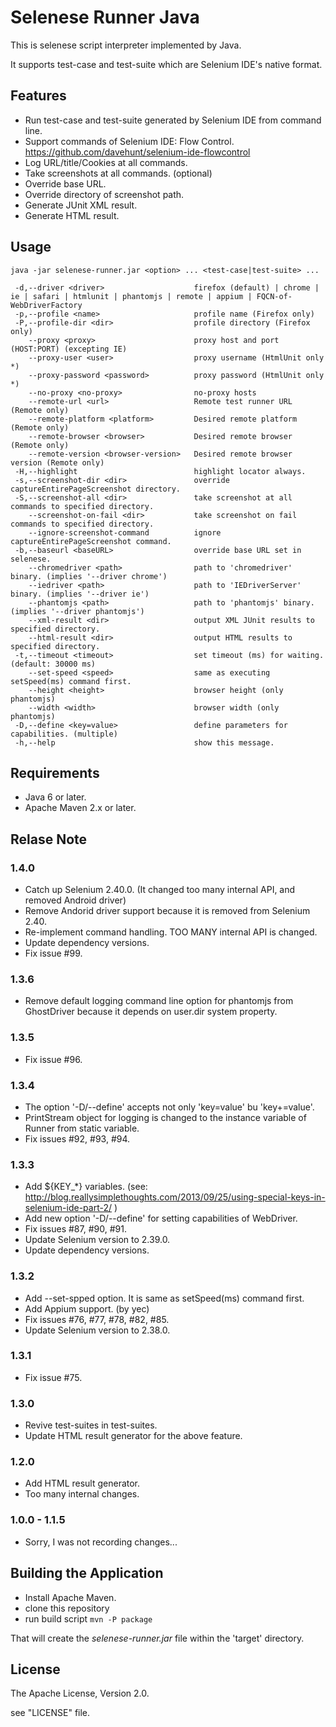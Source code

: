 Selenese Runner Java
====================

This is selenese script interpreter implemented by Java.

It supports test-case and test-suite which are Selenium IDE's native format.

Features
--------

* Run test-case and test-suite generated by Selenium IDE from command line.
* Support commands of Selenium IDE: Flow Control.
  https://github.com/davehunt/selenium-ide-flowcontrol
* Log URL/title/Cookies at all commands.
* Take screenshots at all commands. (optional)
* Override base URL.
* Override directory of screenshot path.
* Generate JUnit XML result.
* Generate HTML result.

Usage
-----

    java -jar selenese-runner.jar <option> ... <test-case|test-suite> ...
    
     -d,--driver <driver>                    firefox (default) | chrome | ie | safari | htmlunit | phantomjs | remote | appium | FQCN-of-WebDriverFactory
     -p,--profile <name>                     profile name (Firefox only)
     -P,--profile-dir <dir>                  profile directory (Firefox only)
        --proxy <proxy>                      proxy host and port (HOST:PORT) (excepting IE)
        --proxy-user <user>                  proxy username (HtmlUnit only *)
        --proxy-password <password>          proxy password (HtmlUnit only *)
        --no-proxy <no-proxy>                no-proxy hosts
        --remote-url <url>                   Remote test runner URL (Remote only)
        --remote-platform <platform>         Desired remote platform (Remote only)
        --remote-browser <browser>           Desired remote browser (Remote only)
        --remote-version <browser-version>   Desired remote browser version (Remote only)
     -H,--highlight                          highlight locator always.
     -s,--screenshot-dir <dir>               override captureEntirePageScreenshot directory.
     -S,--screenshot-all <dir>               take screenshot at all commands to specified directory.
        --screenshot-on-fail <dir>           take screenshot on fail commands to specified directory.
        --ignore-screenshot-command          ignore captureEntirePageScreenshot command.
     -b,--baseurl <baseURL>                  override base URL set in selenese.
        --chromedriver <path>                path to 'chromedriver' binary. (implies '--driver chrome')
        --iedriver <path>                    path to 'IEDriverServer' binary. (implies '--driver ie')
        --phantomjs <path>                   path to 'phantomjs' binary. (implies '--driver phantomjs')
        --xml-result <dir>                   output XML JUnit results to specified directory.
        --html-result <dir>                  output HTML results to specified directory.
     -t,--timeout <timeout>                  set timeout (ms) for waiting. (default: 30000 ms)
        --set-speed <speed>                  same as executing setSpeed(ms) command first.
        --height <height>                    browser height (only phantomjs)
        --width <width>                      browser width (only phantomjs)
     -D,--define <key=value>                 define parameters for capabilities. (multiple)
     -h,--help                               show this message.

Requirements
------------

* Java 6 or later.
* Apache Maven 2.x or later.

Relase Note
-----------

### 1.4.0

* Catch up Selenium 2.40.0. (It changed too many internal API, and removed Android driver)
* Remove Andorid driver support because it is removed from Selenium 2.40.
* Re-implement command handling. TOO MANY internal API is changed.
* Update dependency versions.
* Fix issue #99.

### 1.3.6

* Remove default logging command line option for phantomjs from GhostDriver because it depends on user.dir system property.

### 1.3.5

* Fix issue #96.

### 1.3.4

* The option '-D/--define' accepts not only 'key=value' bu 'key+=value'.
* PrintStream object for logging is changed to the instance variable of Runner from static variable.
* Fix issues #92, #93, #94.

### 1.3.3

* Add ${KEY\_\*} variables. (see: http://blog.reallysimplethoughts.com/2013/09/25/using-special-keys-in-selenium-ide-part-2/ )
* Add new option '-D/--define' for setting capabilities of WebDriver.
* Fix issues #87, #90, #91.
* Update Selenium version to 2.39.0.
* Update dependency versions.

### 1.3.2

* Add --set-spped option. It is same as setSpeed(ms) command first.
* Add Appium support. (by yec)
* Fix issues #76, #77, #78, #82, #85.
* Update Selenium version to 2.38.0.

### 1.3.1

* Fix issue #75.

### 1.3.0

* Revive test-suites in test-suites.
* Update HTML result generator for the above feature.

### 1.2.0

* Add HTML result generator.
* Too many internal changes.

### 1.0.0 - 1.1.5

* Sorry, I was not recording changes...

Building the Application
------------------------

* Install Apache Maven.
* clone this repository
* run build script
	`mvn -P package`

That will create the *selenese-runner.jar* file within the 'target' directory.

License
-------

The Apache License, Version 2.0.

see "LICENSE" file.
